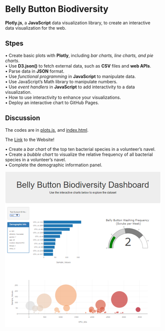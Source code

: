 # Belly Button Biodiversity
**Plotly.js**, a **JavaScript** data visualization library, to create an interactive data visualization for the web.

## Stpes
•	Create basic plots with **Plotly**, including *bar charts, line charts, and pie charts*. </br>
•	Use **D3.json()** to fetch external data, such as **CSV** files and **web APIs**.</br>
•	Parse data in **JSON** format.</br>
•	Use *functional programming* in **JavaScript** to manipulate data.</br>
•	Use JavaScript’s Math library to manipulate numbers.</br>
•	Use *event handlers* in **JavaScript** to add interactivity to a data visualization.</br>
•	How to use interactivity to enhance your visualizations.</br>
•	Deploy an interactive chart to GitHub Pages.</br>

## Discussion
The codes are in [plots.js](https://github.com/plin2204/Plotly/blob/master/plots.js), and [index.html](https://github.com/plin2204/Plotly/blob/master/index.html). <br>

The [Link](https://plin2204.github.io/Plotly/) to the Website!

•	Create a *bar chart* of the top ten bacterial species in a volunteer’s navel.</br>
•	Create a *bubble chart* to visualize the relative frequency of all bacterial species in a volunteer’s navel.</br>
•	Complete the demographic information panel.</br>

![](web.PNG)

